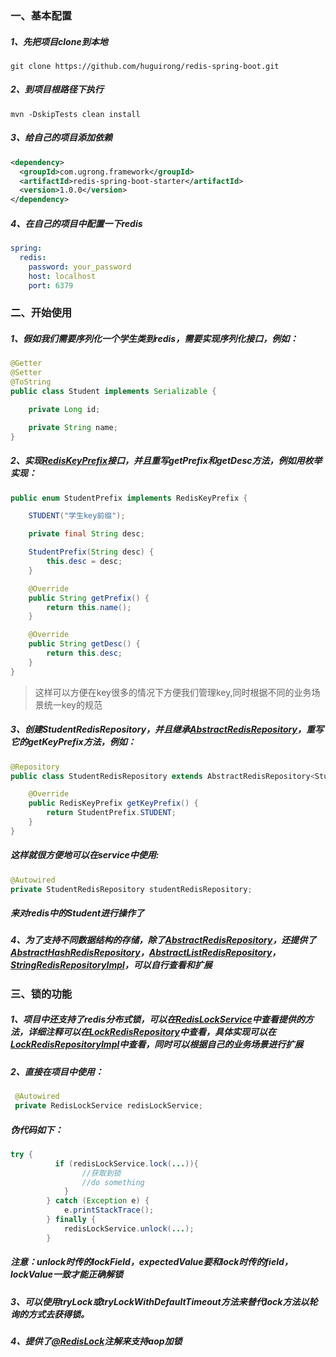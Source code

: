 ### 一、基本配置

##### 1、先把项目clone到本地

`git clone https://github.com/huguirong/redis-spring-boot.git`

##### 2、到项目根路径下执行

`mvn -DskipTests clean install`

##### 3、给自己的项目添加依赖
```xml
<dependency>
  <groupId>com.ugrong.framework</groupId>
  <artifactId>redis-spring-boot-starter</artifactId>
  <version>1.0.0</version>
</dependency>
```
##### 4、在自己的项目中配置一下redis
```yml
spring:
  redis:
    password: your_password
    host: localhost
    port: 6379
```
### 二、开始使用
##### 1、假如我们需要序列化一个学生类到redis，需要实现序列化接口，例如：
```java
@Getter
@Setter
@ToString
public class Student implements Serializable {

    private Long id;

    private String name;
}
```
##### 2、实现[RedisKeyPrefix](https://github.com/huguirong/redis-spring-boot/blob/master/redis-spring-boot-autoconfigure/src/main/java/com/ugrong/framework/redis/domain/RedisKeyPrefix.java "RedisKeyPrefix")接口，并且重写getPrefix和getDesc方法，例如用枚举实现：
```java
public enum StudentPrefix implements RedisKeyPrefix {

    STUDENT("学生key前缀");

    private final String desc;

    StudentPrefix(String desc) {
        this.desc = desc;
    }

    @Override
    public String getPrefix() {
        return this.name();
    }

    @Override
    public String getDesc() {
        return this.desc;
    }
}
```
>这样可以方便在key很多的情况下方便我们管理key,同时根据不同的业务场景统一key的规范

##### 3、创建StudentRedisRepository，并且继承[AbstractRedisRepository](https://github.com/huguirong/redis-spring-boot/blob/master/redis-spring-boot-autoconfigure/src/main/java/com/ugrong/framework/redis/repository/impl/AbstractRedisRepository.java "AbstractRedisRepository")，重写它的getKeyPrefix方法，例如：
```java
@Repository
public class StudentRedisRepository extends AbstractRedisRepository<Student>{

    @Override
    public RedisKeyPrefix getKeyPrefix() {
        return StudentPrefix.STUDENT;
    }
}
```
##### 这样就很方便地可以在service中使用:
```java
@Autowired
private StudentRedisRepository studentRedisRepository;
```
##### 来对redis中的Student进行操作了

##### 4、为了支持不同数据结构的存储，除了[AbstractRedisRepository](https://github.com/huguirong/redis-spring-boot/blob/master/redis-spring-boot-autoconfigure/src/main/java/com/ugrong/framework/redis/repository/impl/AbstractRedisRepository.java "AbstractRedisRepository")，还提供了[AbstractHashRedisRepository](https://github.com/huguirong/redis-spring-boot/blob/master/redis-spring-boot-autoconfigure/src/main/java/com/ugrong/framework/redis/repository/impl/AbstractHashRedisRepository.java "AbstractHashRedisRepository")，[AbstractListRedisRepository](https://github.com/huguirong/redis-spring-boot/blob/master/redis-spring-boot-autoconfigure/src/main/java/com/ugrong/framework/redis/repository/impl/AbstractListRedisRepository.java "AbstractListRedisRepository")，[StringRedisRepositoryImpl](https://github.com/huguirong/redis-spring-boot/blob/master/redis-spring-boot-autoconfigure/src/main/java/com/ugrong/framework/redis/repository/impl/StringRedisRepositoryImpl.java "StringRedisRepositoryImpl")，可以自行查看和扩展

### 三、锁的功能
##### 1、项目中还支持了redis分布式锁，可以在[RedisLockService](https://github.com/huguirong/redis-spring-boot/blob/master/redis-spring-boot-autoconfigure/src/main/java/com/ugrong/framework/redis/lock/service/RedisLockService.java "RedisLockService")中查看提供的方法，详细注释可以在[LockRedisRepository](https://github.com/huguirong/redis-spring-boot/blob/master/redis-spring-boot-autoconfigure/src/main/java/com/ugrong/framework/redis/repository/LockRedisRepository.java "LockRedisRepository")中查看，具体实现可以在[LockRedisRepositoryImpl](https://github.com/huguirong/redis-spring-boot/blob/master/redis-spring-boot-autoconfigure/src/main/java/com/ugrong/framework/redis/repository/impl/LockRedisRepositoryImpl.java "LockRedisRepositoryImpl")中查看，同时可以根据自己的业务场景进行扩展

##### 2、直接在项目中使用：
```java
 @Autowired
 private RedisLockService redisLockService;
```
##### 伪代码如下：
```java
try {
          if (redisLockService.lock(...)){
                //获取到锁
                //do something
            }
        } catch (Exception e) {
            e.printStackTrace();
        } finally {
            redisLockService.unlock(...);
        }
```
##### 注意：unlock时传的lockField，expectedValue要和lock时传的field，lockValue一致才能正确解锁

##### 3、可以使用tryLock或tryLockWithDefaultTimeout方法来替代lock方法以轮询的方式去获得锁。

##### 4、提供了[@RedisLock](https://github.com/huguirong/redis-spring-boot/blob/master/redis-spring-boot-autoconfigure/src/main/java/com/ugrong/framework/redis/annotation/RedisLock.java "@RedisLock")注解来支持aop加锁






